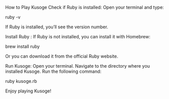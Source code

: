 How to Play Kusoge
Check if Ruby is installed:
Open your terminal and type:

ruby -v

If Ruby is installed, you’ll see the version number.

Install Ruby :
If Ruby is not installed, you can install it with Homebrew:

brew install ruby

Or you can download it from the official Ruby website.

Run Kusoge:
Open your terminal.
Navigate to the directory where you installed Kusoge.
Run the following command:

ruby kusoge.rb

Enjoy playing Kusoge!
